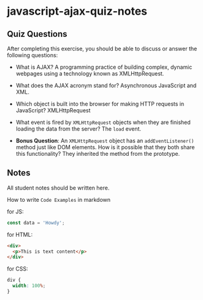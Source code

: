 # javascript-ajax-quiz-notes

## Quiz Questions

After completing this exercise, you should be able to discuss or answer the following questions:

- What is AJAX?
  A programming practice of building complex, dynamic webpages using a technology known as XMLHttpRequest.

- What does the AJAX acronym stand for?
  Asynchronous JavaScript and XML.

- Which object is built into the browser for making HTTP requests in JavaScript?
  XMLHttpRequest

- What event is fired by `XMLHttpRequest` objects when they are finished loading the data from the server?
  The `load` event.

- **Bonus Question**: An `XMLHttpRequest` object has an `addEventListener()` method just like DOM elements. How is it possible that they both share this functionality?
  They inherited the method from the prototype.

## Notes

All student notes should be written here.

How to write `Code Examples` in markdown

for JS:

```javascript
const data = 'Howdy';
```

for HTML:

```html
<div>
  <p>This is text content</p>
</div>
```

for CSS:

```css
div {
  width: 100%;
}
```
